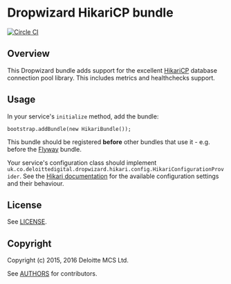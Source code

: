 # Dropwizard HikariCP bundle

[![Circle CI](https://circleci.com/gh/DeloitteDigitalUK/dropwizard-hikaricp.svg?style=svg)](https://circleci.com/gh/DeloitteDigitalUK/dropwizard-hikaricp)

## Overview

This Dropwizard bundle adds support for the excellent [HikariCP](https://github.com/brettwooldridge/HikariCP) database
connection pool library. This includes metrics and healthchecks support.

## Usage

In your service's `initialize` method, add the bundle:

    bootstrap.addBundle(new HikariBundle());

This bundle should be registered **before** other bundles that use it - e.g. before the [Flyway](https://github.com/DeloitteDigitalUK/dropwizard-flyway) bundle.

Your service's configuration class should implement
`uk.co.deloittedigital.dropwizard.hikari.config.HikariConfigurationProvider`. See the
[Hikari documentation](https://github.com/brettwooldridge/HikariCP/wiki/Configuration) for the available configuration
settings and their behaviour.

## License

See [LICENSE](LICENSE.txt).

## Copyright

Copyright (c) 2015, 2016 Deloitte MCS Ltd.

See [AUTHORS](AUTHORS.txt) for contributors.